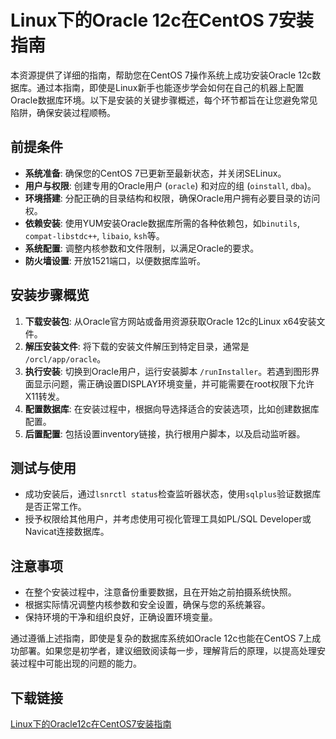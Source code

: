 # Linux下的Oracle 12c在CentOS 7安装指南

本资源提供了详细的指南，帮助您在CentOS 7操作系统上成功安装Oracle 12c数据库。通过本指南，即使是Linux新手也能逐步学会如何在自己的机器上配置Oracle数据库环境。以下是安装的关键步骤概述，每个环节都旨在让您避免常见陷阱，确保安装过程顺畅。

## 前提条件
- **系统准备**: 确保您的CentOS 7已更新至最新状态，并关闭SELinux。
- **用户与权限**: 创建专用的Oracle用户 (`oracle`) 和对应的组 (`oinstall`, `dba`)。
- **环境搭建**: 分配正确的目录结构和权限，确保Oracle用户拥有必要目录的访问权。
- **依赖安装**: 使用YUM安装Oracle数据库所需的各种依赖包，如`binutils`, `compat-libstdc++`, `libaio`, `ksh`等。
- **系统配置**: 调整内核参数和文件限制，以满足Oracle的要求。
- **防火墙设置**: 开放1521端口，以便数据库监听。

## 安装步骤概览
1. **下载安装包**: 从Oracle官方网站或备用资源获取Oracle 12c的Linux x64安装文件。
2. **解压安装文件**: 将下载的安装文件解压到特定目录，通常是 `/orcl/app/oracle`。
3. **执行安装**: 切换到Oracle用户，运行安装脚本 `/runInstaller`。若遇到图形界面显示问题，需正确设置DISPLAY环境变量，并可能需要在root权限下允许X11转发。
4. **配置数据库**: 在安装过程中，根据向导选择适合的安装选项，比如创建数据库配置。
5. **后置配置**: 包括设置inventory链接，执行根用户脚本，以及启动监听器。

## 测试与使用
- 成功安装后，通过`lsnrctl status`检查监听器状态，使用`sqlplus`验证数据库是否正常工作。
- 授予权限给其他用户，并考虑使用可视化管理工具如PL/SQL Developer或Navicat连接数据库。

## 注意事项
- 在整个安装过程中，注意备份重要数据，且在开始之前拍摄系统快照。
- 根据实际情况调整内核参数和安全设置，确保与您的系统兼容。
- 保持环境的干净和组织良好，正确设置环境变量。

通过遵循上述指南，即使是复杂的数据库系统如Oracle 12c也能在CentOS 7上成功部署。如果您是初学者，建议细致阅读每一步，理解背后的原理，以提高处理安装过程中可能出现的问题的能力。

## 下载链接

[Linux下的Oracle12c在CentOS7安装指南](https://pan.quark.cn/s/61df2f246b79)